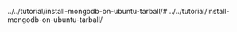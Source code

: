 ../../tutorial/install-mongodb-on-ubuntu-tarball/# ../../tutorial/install-mongodb-on-ubuntu-tarball/